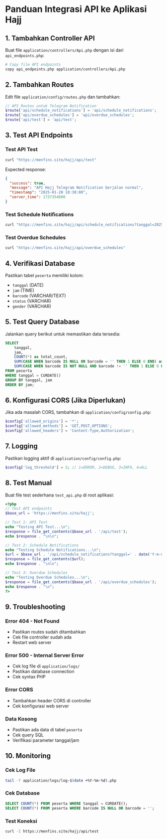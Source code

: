 # Panduan Integrasi API ke Aplikasi Hajj

## 1. Tambahkan Controller API

Buat file `application/controllers/Api.php` dengan isi dari `api_endpoints.php`:

```bash
# Copy file API endpoints
copy api_endpoints.php application/controllers/Api.php
```

## 2. Tambahkan Routes

Edit file `application/config/routes.php` dan tambahkan:

```php
// API Routes untuk Telegram Notification
$route['api/schedule_notifications'] = 'api/schedule_notifications';
$route['api/overdue_schedules'] = 'api/overdue_schedules';
$route['api/test'] = 'api/test';
```

## 3. Test API Endpoints

### Test API Test
```bash
curl "https://menfins.site/hajj/api/test"
```

Expected response:
```json
{
  "success": true,
  "message": "API Hajj Telegram Notification berjalan normal",
  "timestamp": "2025-01-20 10:30:00",
  "server_time": 1737354600
}
```

### Test Schedule Notifications
```bash
curl "https://menfins.site/hajj/api/schedule_notifications?tanggal=2025-01-20&jam=10:00:00&hours_ahead=2"
```

### Test Overdue Schedules
```bash
curl "https://menfins.site/hajj/api/overdue_schedules"
```

## 4. Verifikasi Database

Pastikan tabel `peserta` memiliki kolom:
- `tanggal` (DATE)
- `jam` (TIME)
- `barcode` (VARCHAR/TEXT)
- `status` (VARCHAR)
- `gender` (VARCHAR)

## 5. Test Query Database

Jalankan query berikut untuk memastikan data tersedia:

```sql
SELECT 
    tanggal,
    jam,
    COUNT(*) as total_count,
    SUM(CASE WHEN barcode IS NULL OR barcode = '' THEN 1 ELSE 0 END) as no_barcode_count,
    SUM(CASE WHEN barcode IS NOT NULL AND barcode != '' THEN 1 ELSE 0 END) as with_barcode_count
FROM peserta 
WHERE tanggal = CURDATE()
GROUP BY tanggal, jam
ORDER BY jam;
```

## 6. Konfigurasi CORS (Jika Diperlukan)

Jika ada masalah CORS, tambahkan di `application/config/config.php`:

```php
$config['allowed_origins'] = '*';
$config['allowed_methods'] = 'GET,POST,OPTIONS';
$config['allowed_headers'] = 'Content-Type,Authorization';
```

## 7. Logging

Pastikan logging aktif di `application/config/config.php`:

```php
$config['log_threshold'] = 2; // 1=ERROR, 2=DEBUG, 3=INFO, 4=ALL
```

## 8. Test Manual

Buat file test sederhana `test_api.php` di root aplikasi:

```php
<?php
// Test API endpoints
$base_url = 'https://menfins.site/hajj';

// Test 1: API Test
echo "Testing API Test...\n";
$response = file_get_contents($base_url . '/api/test');
echo $response . "\n\n";

// Test 2: Schedule Notifications
echo "Testing Schedule Notifications...\n";
$url = $base_url . '/api/schedule_notifications?tanggal=' . date('Y-m-d') . '&jam=10:00:00&hours_ahead=2';
$response = file_get_contents($url);
echo $response . "\n\n";

// Test 3: Overdue Schedules
echo "Testing Overdue Schedules...\n";
$response = file_get_contents($base_url . '/api/overdue_schedules');
echo $response . "\n";
?>
```

## 9. Troubleshooting

### Error 404 - Not Found
- Pastikan routes sudah ditambahkan
- Cek file controller sudah ada
- Restart web server

### Error 500 - Internal Server Error
- Cek log file di `application/logs/`
- Pastikan database connection
- Cek syntax PHP

### Error CORS
- Tambahkan header CORS di controller
- Cek konfigurasi web server

### Data Kosong
- Pastikan ada data di tabel `peserta`
- Cek query SQL
- Verifikasi parameter tanggal/jam

## 10. Monitoring

### Cek Log File
```bash
tail -f application/logs/log-$(date +%Y-%m-%d).php
```

### Cek Database
```sql
SELECT COUNT(*) FROM peserta WHERE tanggal = CURDATE();
SELECT COUNT(*) FROM peserta WHERE barcode IS NULL OR barcode = '';
```

### Test Koneksi
```bash
curl -I https://menfins.site/hajj/api/test
```

